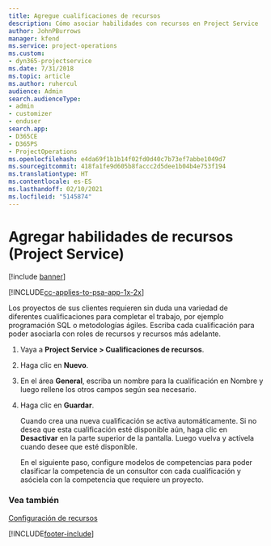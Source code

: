 ```yaml
---
title: Agregue cualificaciones de recursos
description: Cómo asociar habilidades con recursos en Project Service
author: JohnPBurrows
manager: kfend
ms.service: project-operations
ms.custom:
- dyn365-projectservice
ms.date: 7/31/2018
ms.topic: article
ms.author: ruhercul
audience: Admin
search.audienceType:
- admin
- customizer
- enduser
search.app:
- D365CE
- D365PS
- ProjectOperations
ms.openlocfilehash: e4da69f1b1b14f02fd0d40c7b73ef7abbe1049d7
ms.sourcegitcommit: 418fa1fe9d605b8faccc2d5dee1b04b4e753f194
ms.translationtype: HT
ms.contentlocale: es-ES
ms.lasthandoff: 02/10/2021
ms.locfileid: "5145874"
---
```

# <a name="add-resource-skills-project-service"></a>Agregar habilidades de recursos (Project Service)

[!include [banner](../includes/psa-now-project-operations.md)]

[!INCLUDE[cc-applies-to-psa-app-1x-2x](../includes/cc-applies-to-psa-app-1x-2x.md)]

Los proyectos de sus clientes requieren sin duda una variedad de diferentes cualificaciones para completar el trabajo, por ejemplo programación SQL o metodologías ágiles. Escriba cada cualificación para poder asociarla con roles de recursos y recursos más adelante.  
  
1. Vaya a **Project Service > Cualificaciones de recursos**.  
  
2. Haga clic en **Nuevo**.  
  
3. En el área **General**, escriba un nombre para la cualificación en Nombre y luego rellene los otros campos según sea necesario.  
  
4. Haga clic en **Guardar**.  
  
   Cuando crea una nueva cualificación se activa automáticamente. Si no desea que esta cualificación esté disponible aún, haga clic en **Desactivar** en la parte superior de la pantalla. Luego vuelva y actívela cuando desee que esté disponible.  
  
   En el siguiente paso, configure modelos de competencias para poder clasificar la competencia de un consultor con cada cualificación y asóciela con la competencia que requiere un proyecto.  
  
### <a name="see-also"></a>Vea también  
 [Configuración de recursos](../psa/set-up-resources.md)


[!INCLUDE[footer-include](../includes/footer-banner.md)]